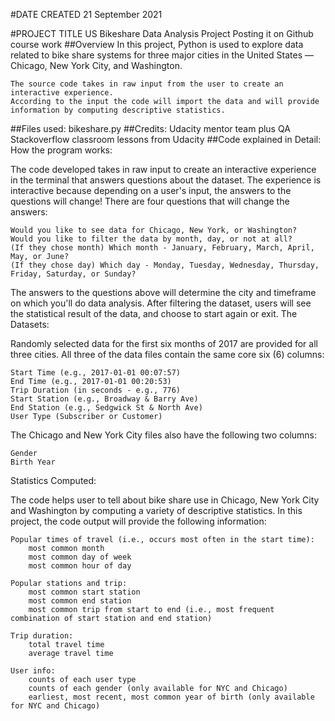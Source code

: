 #DATE CREATED
21 September 2021

#PROJECT TITLE
US Bikeshare Data Analysis Project Posting it on Github course work
##Overview
In this project, Python is used to explore data related to bike share systems for three major cities in the United States — Chicago, New York City, and Washington.

    The source code takes in raw input from the user to create an interactive experience.
    According to the input the code will import the data and will provide information by computing descriptive statistics.
##Files used:
bikeshare.py
##Credits:
Udacity mentor team plus QA
Stackoverflow
classroom lessons from Udacity
##Code explained in Detail:
How the program works:

The code developed takes in raw input to create an interactive experience in the terminal that answers questions about the dataset. The experience is interactive because depending on a user's input, the answers to the questions will change! There are four questions that will change the answers:

    Would you like to see data for Chicago, New York, or Washington?
    Would you like to filter the data by month, day, or not at all?
    (If they chose month) Which month - January, February, March, April, May, or June?
    (If they chose day) Which day - Monday, Tuesday, Wednesday, Thursday, Friday, Saturday, or Sunday?

The answers to the questions above will determine the city and timeframe on which you'll do data analysis. After filtering the dataset, users will see the statistical result of the data, and choose to start again or exit.
The Datasets:

Randomly selected data for the first six months of 2017 are provided for all three cities. All three of the data files contain the same core six (6) columns:

    Start Time (e.g., 2017-01-01 00:07:57)
    End Time (e.g., 2017-01-01 00:20:53)
    Trip Duration (in seconds - e.g., 776)
    Start Station (e.g., Broadway & Barry Ave)
    End Station (e.g., Sedgwick St & North Ave)
    User Type (Subscriber or Customer)

The Chicago and New York City files also have the following two columns:

    Gender
    Birth Year

Statistics Computed:

The code helps user to tell about bike share use in Chicago, New York City and Washington by computing a variety of descriptive statistics. In this project, the code output will provide the following information:

    Popular times of travel (i.e., occurs most often in the start time):
        most common month
        most common day of week
        most common hour of day

    Popular stations and trip:
        most common start station
        most common end station
        most common trip from start to end (i.e., most frequent combination of start station and end station)

    Trip duration:
        total travel time
        average travel time

    User info:
        counts of each user type
        counts of each gender (only available for NYC and Chicago)
        earliest, most recent, most common year of birth (only available for NYC and Chicago)
